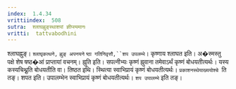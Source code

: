 ```yaml
---
index:  1.4.34
vrittiindex:  508
sutra:  श्लाघह्नुङ्स्थाशपां ज्ञीप्स्यमानः
vritti:  tattvabodhini 
---
```


श्लाघह्नुङ्। `श्लाघृकत्थने,` `ह्नुङ् अपनयने` `ष्ठा गतिनिवृत्तौ,``शप उपलम्भे`। कृष्णाय श्लाघत इति। अ�स्मस्तु पक्षे शेष षष्ठ�आं प्राप्तायां वचनम्। ह्नुति इति। सपत्नीभ्यः कृष्णं ह्नुवाना तमेवाऽर्थं कृष्णं बोधयतीत्यर्थः। यस्य कस्यचिथ्नुति बोधयतीति वा। तिष्ठत इथि। स्थित्या स्वाभिप्रायं कृष्णं बोधयतीत्यर्थः। `प्रकाशनस्थेयाख्ययोश्चे `ति तङ्। शपत इति। उपालम्भेन स्वाभिप्रायं कृष्णं बोधयतीत्यर्थः। `शप उपालम्भे` इति तङ्।

